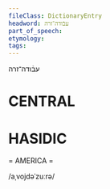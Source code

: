 ```yaml
---
fileClass: DictionaryEntry
headword: עבֿודה־זרה
part_of_speech: 
etymology: 
tags: 
---
```

עבֿודה־זרה

CENTRAL
========

HASIDIC
=======
= AMERICA = 

/aˌvojdəˈzuːrə/